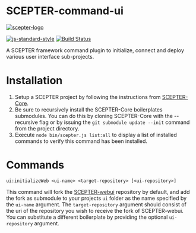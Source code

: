 # SCEPTER-command-ui

[![scepter-logo](http://res.cloudinary.com/source-4-society/image/upload/v1514622047/scepter_hzpcqt.png)](https://github.com/source4societyorg/SCEPTER-core)

[![js-standard-style](https://cdn.rawgit.com/standard/standard/master/badge.svg)](http://standardjs.com)
[![Build Status](https://travis-ci.org/source4societyorg/SCEPTER-command-ui.svg?branch=master)](https://travis-ci.org/source4societyorg/SCEPTER-command-ui)


A SCEPTER framework command plugin to initialize, connect and deploy various user interface sub-projects.

# Installation

1. Setup a SCEPTER project by following the instructions from [SCEPTER-Core](https://github.com/source4societyorg/SCEPTER-core).
2. Be sure to recursively install the SCEPTER-Core boilerplates submodules. You can do this by cloning SCEPTER-Core with the --recursive flag or by issuing the `git submodule update --init` command from the project directory.
3. Execute `node bin/scepter.js list:all` to display a list of installed commands to verify this command has been installed.

# Commands

`ui:initializeWeb <ui-name> <target-repository> [<ui-repository>]`

  This command will fork the [SCEPTER-webui](https://github.com/source4societyorg/SCEPTER-webui) repository by default, and add the fork as submodule to your projects `ui` folder as the name specified by the `ui-name` argument. The `target-repository` argument should consist of the uri of the repository you wish to receive the fork of SCEPTER-webui. You can substitute a different boilerplate by providing the optional `ui-repository` argument. 

